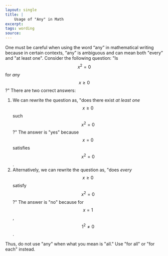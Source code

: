 ```yaml
---
layout: single
title: |
    Usage of "Any" in Math
excerpt: 
tags: wording
source: 
---
```


One must be careful when using the word “any” in mathematical writing because in certain contexts, “any” is ambiguous and can mean both "every" and "at least one". 
Consider the following question: "Is $$x^2 = 0$$ for _any_ $$x \geq 0$$?"
There are two correct answers: 
1. We can rewrite the question as, "does there exist _at least one_ $$x \geq 0$$ such $$x^2 = 0$$?" The answer is "yes" because $$x = 0$$ satisfies $$x^2 = 0$$.
2. Alternatively, we can rewrite the question as, "does _every_ $$x \geq 0$$ satisfy $$x^2 = 0$$?" The answer is "no" because for $$x = 1$$, $$1^2 \neq 0$$.

Thus, do not use "any" when what you mean is "all." Use "for all" or "for each" instead.

<!-- There are, however, times when “any” is unambiguous.
Use "any" to denote an arbitrary choice. E.g., "take any $$x \in \mathbb{R}$$. 
In particular, when combined negation, "not any" clearly means that there are none. . Use "not any" to denote non-existance. 
-->